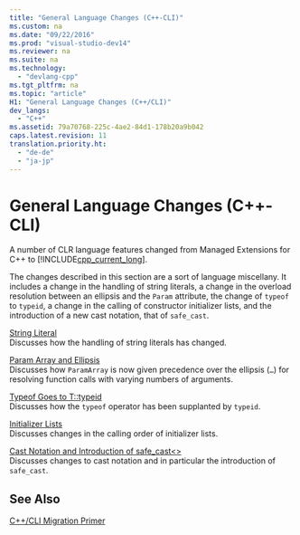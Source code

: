 ```yaml
---
title: "General Language Changes (C++-CLI)"
ms.custom: na
ms.date: "09/22/2016"
ms.prod: "visual-studio-dev14"
ms.reviewer: na
ms.suite: na
ms.technology: 
  - "devlang-cpp"
ms.tgt_pltfrm: na
ms.topic: "article"
H1: "General Language Changes (C++/CLI)"
dev_langs: 
  - "C++"
ms.assetid: 79a70768-225c-4ae2-84d1-178b20a9b042
caps.latest.revision: 11
translation.priority.ht: 
  - "de-de"
  - "ja-jp"
---
```

# General Language Changes (C++-CLI)
A number of CLR language features changed from Managed Extensions for C++ to [!INCLUDE[cpp_current_long](../VS_csharp/includes/cpp_current_long_md.md)].  
  
 The changes described in this section are a sort of language miscellany. It includes a change in the handling of string literals, a change in the overload resolution between an ellipsis and the `Param` attribute, the change of `typeof` to `typeid`, a change in the calling of constructor initializer lists, and the introduction of a new cast notation, that of `safe_cast`.  
  
 [String Literal](../VS_csharp/string-literal.md)  
 Discusses how the handling of string literals has changed.  
  
 [Param Array and Ellipsis](../VS_csharp/param-array-and-ellipsis.md)  
 Discusses how `ParamArray` is now given precedence over the ellipsis (`…`) for resolving function calls with varying numbers of arguments.  
  
 [Typeof Goes to T::typeid](../VS_csharp/typeof-goes-to-t--typeid.md)  
 Discusses how the `typeof` operator has been supplanted by `typeid`.  
  
 [Initializer Lists](../VS_csharp/initializer-lists.md)  
 Discusses changes in the calling order of initializer lists.  
  
 [Cast Notation and Introduction of safe_cast<>](../VS_csharp/cast-notation-and-introduction-of-safe_cast--.md)  
 Discusses changes to cast notation and in particular the introduction of `safe_cast`.  
  
## See Also  
 [C++/CLI Migration Primer](../VS_csharp/c---cli-migration-primer.md)